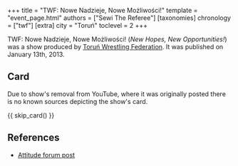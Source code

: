 +++
title = "TWF: Nowe Nadzieje, Nowe Możliwości!"
template = "event_page.html"
authors = ["Sewi The Referee"]
[taxonomies]
chronology = ["twf"]
[extra]
city = "Toruń"
toclevel = 2
+++

TWF: Nowe Nadzieje, Nowe Możliwości! (_New Hopes, New Opportunities!_) was a show produced by [Toruń Wrestling Federation](@/o/twf.md). It was published on January 13th, 2013.  

## Card

Due to show's removal from YouTube, where it was originally posted there is no known sources depicting the show's card.

{{ skip_card() }}

## References

* [Attitude forum post](https://forum.wrestling.pl/topic/31939-twf-nowe-nadzieje-nowe-możliwości)
